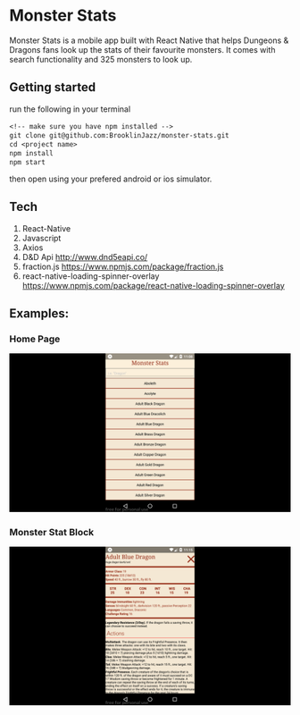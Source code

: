 # Monster Stats
Monster Stats is a mobile app built with React Native that helps Dungeons & Dragons fans look up the stats of their favourite monsters. It comes with search functionality and 325 monsters to look up.

## Getting started
run the following in your terminal
```
<!-- make sure you have npm installed -->
git clone git@github.com:BrooklinJazz/monster-stats.git
cd <project name>
npm install
npm start
```
then open using your prefered android or ios simulator.

## Tech
1. React-Native
2. Javascript
3. Axios
4. D&D Api http://www.dnd5eapi.co/
5. fraction.js https://www.npmjs.com/package/fraction.js
6. react-native-loading-spinner-overlay https://www.npmjs.com/package/react-native-loading-spinner-overlay

## Examples:
### Home Page
![Sorry, there seems to be an issue locating this image.](assets/main.png "Home Page")
### Monster Stat Block
![Sorry, there seems to be an issue locating this image.](assets/statblock.png "Home Page")